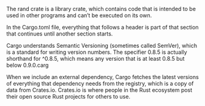 The rand crate is a library crate, which contains code that is intended to be used in other programs and can’t be executed on its own.

In the Cargo.toml file, everything that follows a header is part of that section that continues until another section starts.

 Cargo understands Semantic Versioning (sometimes called SemVer), which is a standard for writing version numbers. 
 The specifier 0.8.5 is actually shorthand for ^0.8.5, which means any version that is at least 0.8.5 but below 0.9.0.carg

 When we include an external dependency, Cargo fetches the latest versions of everything that dependency needs from the registry, which is a copy of data from Crates.io. Crates.io is where people in the Rust ecosystem post their open source Rust projects for others to use.